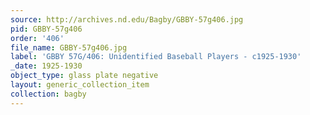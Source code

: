 ```yaml
---
source: http://archives.nd.edu/Bagby/GBBY-57g406.jpg
pid: GBBY-57g406
order: '406'
file_name: GBBY-57g406.jpg
label: 'GBBY 57G/406: Unidentified Baseball Players - c1925-1930'
_date: 1925-1930
object_type: glass plate negative
layout: generic_collection_item
collection: bagby
---
```

